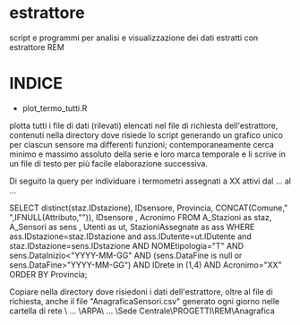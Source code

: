 # estrattore
script e programmi per analisi e visualizzazione dei dati estratti con estrattore REM

# INDICE

* plot_termo_tutti.R 

plotta tutti i file di dati (rilevati) elencati nel file di richiesta dell'estrattore, contenuti nella directory dove risiede lo script generando un grafico unico per ciascun sensore ma differenti funzioni; contemporaneamente cerca minimo e massimo assoluto della serie e loro marca temporale e li scrive in un file di testo per più facile elaborazione successiva. 

Di seguito la query per individuare i termometri assegnati a XX attivi dal ... al ...

SELECT distinct(staz.IDstazione), IDsensore, Provincia, CONCAT(Comune," ",IFNULL(Attributo,"")), IDsensore , Acronimo 
FROM  A_Stazioni as staz, A_Sensori as sens , Utenti as ut, StazioniAssegnate as ass 
WHERE ass.IDstazione=staz.IDstazione and ass.IDutente=ut.IDutente and staz.IDstazione=sens.IDstazione 
AND NOMEtipologia="T" 
AND sens.DataInizio<"YYYY-MM-GG" 
AND (sens.DataFine is null or sens.DataFine>"YYYY-MM-GG") 
AND IDrete in (1,4) 
AND Acronimo="XX" 
ORDER BY Provincia;

Copiare nella directory dove risiedoni i dati dell'estrattore, oltre al file di richiesta, anche il file "AnagraficaSensori.csv" generato ogni giorno nelle cartella di rete \\ ... \ARPA\ ... \Sede Centrale\PROGETTI\REM\Anagrafica
